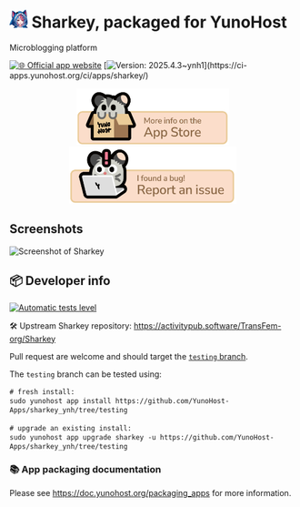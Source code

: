 <!--
N.B.: This README was automatically generated by <https://github.com/YunoHost/apps_tools/blob/main/readme_generator>
It shall NOT be edited by hand.
-->

<h1>
  <img src="https://raw.githubusercontent.com/YunoHost/apps/main/logos/sharkey.png" width="32px" alt="Logo of Sharkey">
  Sharkey, packaged for YunoHost
</h1>

Microblogging platform

[![🌐 Official app website](https://img.shields.io/badge/Official_app_website-darkgreen?style=for-the-badge)](https://git.joinsharkey.org/Sharkey)
[![Version: 2025.4.3~ynh1](https://img.shields.io/badge/Version-2025.4.3~ynh1-rgba(0,150,0,1)?style=for-the-badge)](https://ci-apps.yunohost.org/ci/apps/sharkey/)

<div align="center">
<a href="https://apps.yunohost.org/app/sharkey"><img height="100px" src="https://github.com/YunoHost/yunohost-artwork/raw/refs/heads/main/badges/neopossum-badges/badge_more_info_on_the_appstore.svg"/></a>
<a href="https://github.com/YunoHost-Apps/sharkey_ynh/issues"><img height="100px" src="https://github.com/YunoHost/yunohost-artwork/raw/refs/heads/main/badges/neopossum-badges/badge_report_an_issue.svg"/></a>
</div>


## Screenshots
![Screenshot of Sharkey](./doc/screenshots/screenshot-desktop.png)

## 📦 Developer info

[![Automatic tests level](https://apps.yunohost.org/badge/cilevel/sharkey)](https://ci-apps.yunohost.org/ci/apps/sharkey/)

🛠️ Upstream Sharkey repository: <https://activitypub.software/TransFem-org/Sharkey>

Pull request are welcome and should target the [`testing` branch](https://github.com/YunoHost-Apps/sharkey_ynh/tree/testing).

The `testing` branch can be tested using:
```
# fresh install:
sudo yunohost app install https://github.com/YunoHost-Apps/sharkey_ynh/tree/testing

# upgrade an existing install:
sudo yunohost app upgrade sharkey -u https://github.com/YunoHost-Apps/sharkey_ynh/tree/testing
```

### 📚 App packaging documentation

Please see <https://doc.yunohost.org/packaging_apps> for more information.